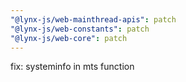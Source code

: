 ```yaml
---
"@lynx-js/web-mainthread-apis": patch
"@lynx-js/web-constants": patch
"@lynx-js/web-core": patch
---
```


fix: systeminfo in mts function
